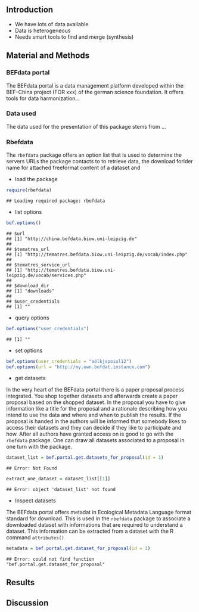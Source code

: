 ## Introduction 

* We have lots of data available 
* Data is heterogeneous 
* Needs smart tools to find and merge (synthesis)

## Material and Methods 

### BEFdata portal

The BEFdata portal is a data management platform developed within the 
BEF-China project (FOR xxx) of the german science foundation. It offers 
tools for data harmonization...

### Data used

The data used for the presentation of this package stems from ...

### Rbefdata

The `rbefdata` package offers an option list that is used to determine 
the servers URLs the package contacts to to retrieve data, the download 
forlder name for attached freeformat content of a dataset and 

* load the package


```r
require(rbefdata)
```

```
## Loading required package: rbefdata
```


* list options


```r
bef.options()
```

```
## $url
## [1] "http://china.befdata.biow.uni-leipzig.de"
## 
## $tematres_url
## [1] "http://tematres.befdata.biow.uni-leipzig.de/vocab/index.php"
## 
## $tematres_service_url
## [1] "http://tematres.befdata.biow.uni-leipzig.de/vocab/services.php"
## 
## $download_dir
## [1] "downloads"
## 
## $user_credentials
## [1] ""
```


* query options


```r
bef.options("user_credentials")
```

```
## [1] ""
```


* set options 


```r
bef.options(user_credentials = "aölkjspoiul12")
bef.options(url = "http://my.own.befdat.instance.com")
```


* get datasets 

In the very heart of the BEFdata portal there is a paper proposal process integrated. You shop together 
datasets and afterwards create a paper proposal based on the shopped dataset. In the proposal
you have to give information like a title for the proposal and a rationale describing how you 
intend to use the data and where and when to publish the results. If the proposal is handed in 
the authors will be informed that somebody likes to access their datasets and they can decide 
if they like to participate and how. After all authors have granted access on is good to go 
with the `rbefdata` package. One can draw all datasets associated to a proposal in one turn 
with the package.


```r
dataset_list = bef.portal.get.datasets_for_proposal(id = 1)
```

```
## Error: Not Found
```

```r
extract_one_dataset = dataset_list[[1]]
```

```
## Error: object 'dataset_list' not found
```


* Inspect datasets

The BEFdata portal offers metadat in Ecological Metadata Language format standard for download. 
This is used in the `rbefdata` package to associate a downloaded dataset with informations that
are required to understand a dataset. This information can be extracted from a dataset with 
the R command `attributes()`


```r
metadata = bef.portal.get.dataset_for_proposal(id = 1)
```

```
## Error: could not find function "bef.portal.get.dataset_for_proposal"
```


## Results 

## Discussion
